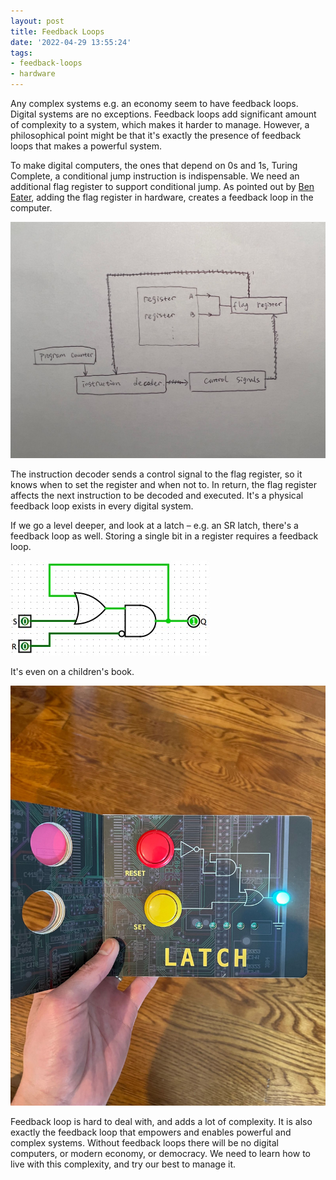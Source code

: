 ```yaml
---
layout: post
title: Feedback Loops
date: '2022-04-29 13:55:24'
tags:
- feedback-loops
- hardware
---
```


Any complex systems e.g. an economy seem to have feedback loops. Digital systems are no exceptions. Feedback loops add significant amount of complexity to a system, which makes it harder to manage. However, a philosophical point might be that it's exactly the presence of feedback loops that makes a powerful system.

To make digital computers, the ones that depend on 0s and 1s, Turing Complete, a conditional jump instruction is indispensable. We need an additional flag register to support conditional jump. As pointed out by [Ben Eater](https://www.youtube.com/watch?v=ObnosznZvHY), adding the flag register in hardware, creates a feedback loop in the computer.

![feedback](/assets/feedback_loop.jpg)

The instruction decoder sends a control signal to the flag register, so it knows when to set the register and when not to. In return, the flag register affects the next instruction to be decoded and executed. It's a physical feedback loop exists in every digital system.

If we go a level deeper, and look at a latch – e.g. an SR latch, there's a feedback loop as well. Storing a single bit in a register requires a feedback loop.

![sr_latch](/assets/sr-latch.png)

It's even on a children's book.

![latch](/assets/latch.JPG)

Feedback loop is hard to deal with, and adds a lot of complexity. It is also exactly the feedback loop that empowers and enables powerful and complex systems. Without feedback loops there will be no digital computers, or modern economy, or democracy. We need to learn how to live with this complexity, and try our best to manage it.

